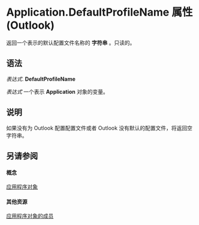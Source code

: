 
# Application.DefaultProfileName 属性 (Outlook)

返回一个表示的默认配置文件名称的 **字符串** 。只读的。


## 语法

 _表达式_. **DefaultProfileName**

 _表达式_ 一个表示 **Application** 对象的变量。


## 说明

如果没有为 Outlook 配置配置文件或者 Outlook 没有默认的配置文件，将返回空字符串。


## 另请参阅


#### 概念


[应用程序对象](797003e7-ecd1-eccb-eaaf-32d6ddde8348.md)
#### 其他资源


[应用程序对象的成员](3519c89c-2353-85ee-7ddc-62e5dd85a8e7.md)